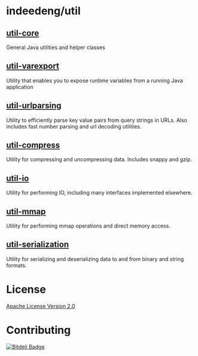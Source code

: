# indeedeng/util

## [util-core](https://github.com/indeedeng/util/tree/master/core)

General Java utilities and helper classes

## [util-varexport](https://github.com/indeedeng/util/tree/master/varexport)

Utility that enables you to expose runtime variables from a running Java application

## [util-urlparsing](https://github.com/indeedeng/util/tree/master/urlparsing)

Utility to efficiently parse key value pairs from query strings in URLs. Also includes fast number parsing and url decoding utilities.

## [util-compress](https://github.com/indeedeng/util/tree/master/compress)

Utility for compressing and uncompressing data. Includes snappy and gzip.

## [util-io](https://github.com/indeedeng/util/tree/master/io)

Utility for performing IO, including many interfaces implemented elsewhere.

## [util-mmap](https://github.com/indeedeng/util/tree/master/mmap)

Utility for performing mmap operations and direct memory access.

## [util-serialization](https://github.com/indeedeng/util/tree/master/serialization)

Utility for serializing and deserializing data to and from binary and string formats.

# License

[Apache License Version 2.0](https://github.com/indeedeng/util/blob/master/LICENSE)

# Contributing


[![Bitdeli Badge](https://d2weczhvl823v0.cloudfront.net/indeedeng/util/trend.png)](https://bitdeli.com/free "Bitdeli Badge")


